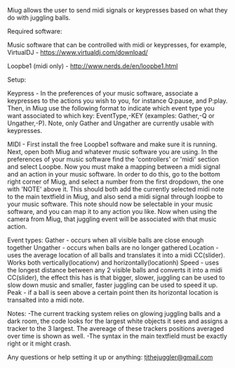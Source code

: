 Miug allows the user to send midi signals or keypresses based on what they do with juggling balls.

Required software:

Music software that can be controlled with midi or keypresses, for example, VirtualDJ - https://www.virtualdj.com/download/
	
Loopbe1 (midi only) - http://www.nerds.de/en/loopbe1.html 

Setup:

Keypress - In the preferences of your music software, associate a keypresses to the actions you wish to you, 
	for instance Q:pause, and P:play. Then, in Miug use the following format to indicate which event type you want 
	associated to which key: EventType,-KEY (examples: Gather,-Q or Ungather,-P). Note, only Gather and Ungather 
	are currently usable with keypresses.
  
MIDI - First install the free Loopbe1 software and make sure it is running. Next, open both Miug and whatever
	music software you are using. In the preferences of your music software find the 'controllers' or 'midi' section
	and select Loopbe. Now you must make a mapping between a midi signal and an action in your music software. In 
	order to do this, go to the bottom right corner of Miug, and select a number from the first dropdown, the one with
	'NOTE' above it. This should both add the currently selected midi note to the main textfield in Miug, and also
	send a midi signal through loopbe to your music software. This note should now be selectable in your music software,
	and you can map it to any action you like. Now when using the camera from Miug, that juggling event will be 
	associated with that music action.


Event types:
	Gather - occurs when all visible balls are close enough together
	Ungather - occurs when balls are no longer gathered
	Location - uses the average location of all balls and translates it into a midi CC(slider).
		Works both vertically(locationv) and horizontally(locationh)
	Speed - uses the longest distance between any 2 visible balls and converts it into a midi CC(slider), the effect 
		this has is that bigger, slower, juggling can be used to slow down music and smaller, faster juggling can be used 
		to speed it up.
	Peak - if a ball is seen above a certain point then its horizontal location is transalted into a midi note.


Notes:
	-The current tracking system relies on glowing juggling balls and a dark room, the code looks for the largest 
	white objects it sees and assigns a tracker to the 3 largest. The avereage of these trackers positions averaged
	over time is shown as well.
	-The syntax in the main textfield must be exactly right or it might crash.

Any questions or help setting it up or anything: tjthejuggler@gmail.com
